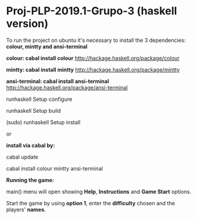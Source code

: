 # Proj-PLP-2019.1-Grupo-3 (haskell version)

To run the project on ubuntu it's necessary to install the 3 dependencies: **colour, mintty and ansi-terminal**

**colour: cabal install colour**
http://hackage.haskell.org/package/colour

**mintty: cabal install mintty**
http://hackage.haskell.org/package/mintty

**ansi-terminal: cabal install ansi-terminal**
http://hackage.haskell.org/package/ansi-terminal

runhaskell Setup configure

runhaskell Setup build

(sudo) runhaskell Setup install

or

**install via cabal by:**

cabal update

cabal install colour mintty ansi-terminal



**Running the game:**

main() menu will open showing **Help**, **Instructions** and **Game Start** options.

Start the game by using **option 1**, enter the **difficulty** chosen and the players' **names**.


